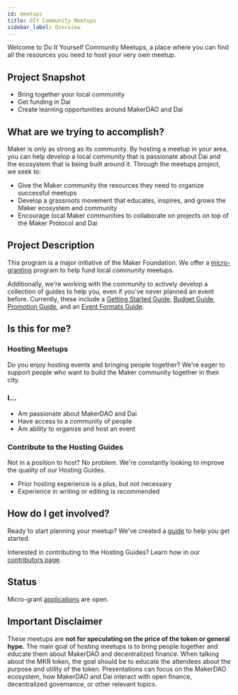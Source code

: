 ```yaml
---
id: meetups
title: DIY Community Meetups
sidebar_label: Overview
---
```


Welcome to Do It Yourself Community Meetups, a place where you can find all the resources you need to host your very own meetup.

## Project Snapshot

- Bring together your local community
- Get funding in Dai
- Create learning opportunities around MakerDAO and Dai

## What are we trying to accomplish?

Maker is only as strong as its community. By hosting a meetup in your area, you can help develop a local community that is passionate about Dai and the ecosystem that is being built around it. Through the meetups project, we seek to:

- Give the Maker community the resources they need to organize successful meetups
- Develop a grassroots movement that educates, inspires, and grows the Maker ecosystem and community
- Encourage local Maker communities to collaborate on projects on top of the Maker Protocol and Dai

## Project Description

This program is a major initiative of the Maker Foundation. We offer a [micro-granting](meetups/requesting-funds.md) program to help fund local community meetups.

Additionally, we're working with the community to actively develop a collection of guides to help you, even if you've never planned an event before. Currently, these include a [Getting Started Guide](meetups/getting-started-guide.md), [Budget Guide](meetups/budget-guide.md), [Promotion Guide](meetups/promotion-guide.md), and an [Event Formats Guide](meetups/event-formats-guide.md).

## Is this for me?

### Hosting Meetups

Do you enjoy hosting events and bringing people together? We're eager to support people who want to build the Maker community together in their city.

### I...

- Am passionate about MakerDAO and Dai
- Have access to a community of people
- Am ability to organize and host an event

### Contribute to the Hosting Guides

Not in a position to host? No problem. We're constantly looking to improve the quality of our Hosting Guides.

- Prior hosting experience is a plus, but not necessary
- Experience in writing or editing is recommended

## How do I get involved?

Ready to start planning your meetup? We've created a [guide](meetups/getting-started-guide.md) to help you get started.

Interested in contributing to the Hosting Guides? Learn how in our [contributors page](contributing).

## Status

Micro-grant [applications](https://airtable.com/shr4HOtcZ8o3VZmek) are open.

## Important Disclaimer

These meetups are **not for speculating on the price of the token or general hype.** The main goal of hosting meetups is to bring people together and educate them about MakerDAO and decentralized finance. When talking about the MKR token, the goal should be to educate the attendees about the purpose and utility of the token. Presentations can focus on the MakerDAO ecosystem, how MakerDAO and Dai interact with open finance, decentralized governance, or other relevant topics.
